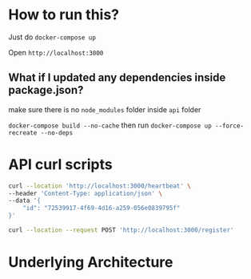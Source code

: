 # How to run this?

Just do `docker-compose up`

Open `http://localhost:3000`

## What if I updated any dependencies inside package.json?

make sure there is no `node_modules` folder inside `api` folder

`docker-compose build --no-cache`
then run
`docker-compose up --force-recreate --no-deps`

# API curl scripts

```sh
curl --location 'http://localhost:3000/heartbeat' \
--header 'Content-Type: application/json' \
--data '{
    "id": "72539917-4f69-4d16-a259-056e0839795f"
}'
```


```sh
curl --location --request POST 'http://localhost:3000/register'
```

# Underlying Architecture
